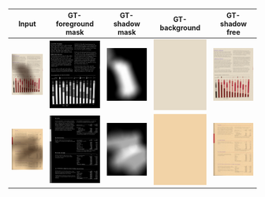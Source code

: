 |Input|GT-foreground mask|GT-shadow mask|GT-background|GT-shadow free|
|----|----|----|----|----|
|![input](./fsdsrd1.png)|![GT-foreground mask](./fsdsrd2.png)|![GT-shadow mask](./fsdsrd3.png)|![GT-background](./fsdsrd4.png)|![GT-shadow free](./fsdsrd5.png)|
|![input](./fsdsrd1v2.png)|![GT-foreground mask](./fsdsrd2v2.png)|![GT-shadow mask](./fsdsrd3v2.png)|![GT-background](./fsdsrd4v2.png)|![GT-shadow free](./fsdsrd5v2.png)|